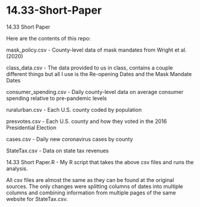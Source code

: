 # 14.33-Short-Paper
14.33 Short Paper

Here are the contents of this repo:

mask_policy.csv - County-level data of mask mandates from Wright et al. (2020)

class_data.csv - The data provided to us in class, contains a couple different things but all I use is the Re-opening Dates and the Mask Mandate Dates

consumer_spending.csv - Daily county-level data on average consumer spending relative to pre-pandemic levels

ruralurban.csv - Each U.S. county coded by population

presvotes.csv - Each U.S. county and how they voted in the 2016 Presidential Election

cases.csv - Daily new coronavirus cases by county

StateTax.csv - Data on state tax revenues

14.33 Short Paper.R - My R script that takes the above csv files and runs the analysis. 

All csv files are almost the same as they can be found at the original sources. The only changes were splitting columns of dates into multiple columns and combining information from multiple pages of the same website for StateTax.csv.

